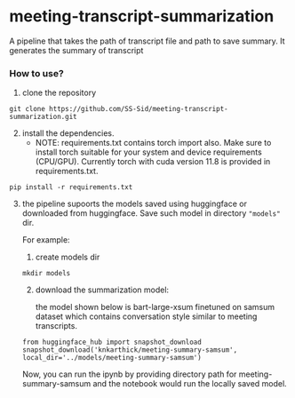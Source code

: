 # meeting-transcript-summarization
A pipeline that takes the path of transcript file and path to save summary. It generates the summary of transcript

### How to use?

1. clone the repository
```
git clone https://github.com/SS-Sid/meeting-transcript-summarization.git
```

2. install the dependencies.
    - NOTE: requirements.txt contains torch import also. Make sure to install torch suitable for your system and device requirements (CPU/GPU). Currently torch with cuda version 11.8 is provided in requirements.txt.
```
pip install -r requirements.txt
```

3. the pipeline supoorts the models saved using huggingface or downloaded from huggingface. Save such model in directory ```"models"``` dir.
    
    For example:
    1. create models dir
    ```
    mkdir models
    ``` 
    2. download the summarization model: 
    
        the model shown below is bart-large-xsum finetuned on samsum dataset which contains conversation style similar to meeting transcripts.
    ```
    from huggingface_hub import snapshot_download
    snapshot_download('knkarthick/meeting-summary-samsum', local_dir='../models/meeting-summary-samsum')
    ```
    Now, you can run the ipynb by providing directory path for meeting-summary-samsum and the notebook would run the locally saved model.
